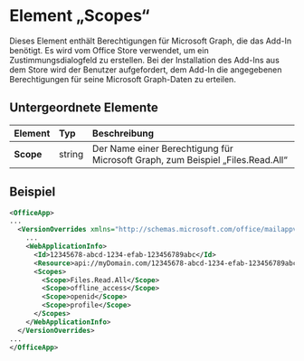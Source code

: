 # <a name="scopes-element"></a>Element „Scopes“

Dieses Element enthält Berechtigungen für Microsoft Graph, die das Add-In benötigt. Es wird vom Office Store verwendet, um ein Zustimmungsdialogfeld zu erstellen. Bei der Installation des Add-Ins aus dem Store wird der Benutzer aufgefordert, dem Add-In die angegebenen Berechtigungen für seine Microsoft Graph-Daten zu erteilen.

## <a name="child-elements"></a>Untergeordnete Elemente

|  Element |  Typ  |  Beschreibung  |
|:-----|:-----|:-----|
|  **Scope**                |  string     |   Der Name einer Berechtigung für Microsoft Graph, zum Beispiel „Files.Read.All“ |

## <a name="example"></a>Beispiel

```xml
<OfficeApp>
...
  <VersionOverrides xmlns="http://schemas.microsoft.com/office/mailappversionoverrides" xsi:type="VersionOverridesV1_0">
    ...
    <WebApplicationInfo>
      <Id>12345678-abcd-1234-efab-123456789abc</Id>
      <Resource>api://myDomain.com/12345678-abcd-1234-efab-123456789abc<Resource>
      <Scopes>
        <Scope>Files.Read.All</Scope>
        <Scope>offline_access</Scope>
        <Scope>openid</Scope>
        <Scope>profile</Scope>
      </Scopes>
    </WebApplicationInfo>
  </VersionOverrides>
...
</OfficeApp>
```
